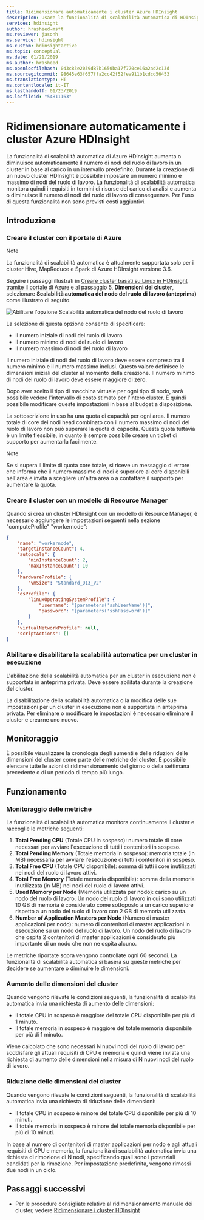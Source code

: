 ```yaml
---
title: Ridimensionare automaticamente i cluster Azure HDInsight
description: Usare la funzionalità di scalabilità automatica di HDInsight per ridimensionare i cluster automaticamente
services: hdinsight
author: hrasheed-msft
ms.reviewer: jasonh
ms.service: hdinsight
ms.custom: hdinsightactive
ms.topic: conceptual
ms.date: 01/21/2019
ms.author: hrasheed
ms.openlocfilehash: 043c83e2039d87b1650ba17f770ce16a2ad2c13d
ms.sourcegitcommit: 98645e63f657ffa2cc42f52fea911b1cdcd56453
ms.translationtype: HT
ms.contentlocale: it-IT
ms.lasthandoff: 01/23/2019
ms.locfileid: "54811163"
---
```

# <a name="automatically-scale-azure-hdinsight-clusters"></a>Ridimensionare automaticamente i cluster Azure HDInsight

La funzionalità di scalabilità automatica di Azure HDInsight aumenta o diminuisce automaticamente il numero di nodi del ruolo di lavoro in un cluster in base al carico in un intervallo predefinito. Durante la creazione di un nuovo cluster HDInsight è possibile impostare un numero minimo e massimo di nodi del ruolo di lavoro. La funzionalità di scalabilità automatica monitora quindi i requisiti in termini di risorse del carico di analisi e aumenta o diminuisce il numero di nodi del ruolo di lavoro di conseguenza. Per l'uso di questa funzionalità non sono previsti costi aggiuntivi.

## <a name="getting-started"></a>Introduzione

### <a name="create-cluster-with-azure-portal"></a>Creare il cluster con il portale di Azure

> [!Note]
> La funzionalità di scalabilità automatica è attualmente supportata solo per i cluster Hive, MapReduce e Spark di Azure HDInsight versione 3.6.

Seguire i passaggi illustrati in [Creare cluster basati su Linux in HDInsight tramite il portale di Azure](hdinsight-hadoop-create-linux-clusters-portal.md) e al passaggio 5, **Dimensioni del cluster**, selezionare **Scalabilità automatica del nodo del ruolo di lavoro (anteprima)** come illustrato di seguito. 

![Abilitare l'opzione Scalabilità automatica del nodo del ruolo di lavoro](./media/hdinsight-autoscale-clusters/worker-node-autoscale-option.png)

La selezione di questa opzione consente di specificare:

* Il numero iniziale di nodi del ruolo di lavoro
* Il numero minimo di nodi del ruolo di lavoro
* Il numero massimo di nodi del ruolo di lavoro

Il numero iniziale di nodi del ruolo di lavoro deve essere compreso tra il numero minimo e il numero massimo inclusi. Questo valore definisce le dimensioni iniziali del cluster al momento della creazione. Il numero minimo di nodi del ruolo di lavoro deve essere maggiore di zero.

Dopo aver scelto il tipo di macchina virtuale per ogni tipo di nodo, sarà possibile vedere l'intervallo di costo stimato per l'intero cluster. È quindi possibile modificare queste impostazioni in base al budget a disposizione.

La sottoscrizione in uso ha una quota di capacità per ogni area. Il numero totale di core dei nodi head combinato con il numero massimo di nodi del ruolo di lavoro non può superare la quota di capacità. Questa quota tuttavia è un limite flessibile, in quanto è sempre possibile creare un ticket di supporto per aumentarla facilmente.

> [!Note]
> Se si supera il limite di quota core totale, si riceve un messaggio di errore che informa che il numero massimo di nodi è superiore ai core disponibili nell'area e invita a scegliere un'altra area o a contattare il supporto per aumentare la quota.

### <a name="create-cluster-with-an-resource-manager-template"></a>Creare il cluster con un modello di Resource Manager

Quando si crea un cluster HDInsight con un modello di Resource Manager, è necessario aggiungere le impostazioni seguenti nella sezione "computeProfile" "workernode":

```json
{                            
    "name": "workernode",
    "targetInstanceCount": 4,
    "autoscale": {
        "minInstanceCount": 2,
        "maxInstanceCount": 10
    },
    "hardwareProfile": {
        "vmSize": "Standard_D13_V2"
    },
    "osProfile": {
        "linuxOperatingSystemProfile": {
            "username": "[parameters('sshUserName')]",
            "password": "[parameters('sshPassword')]"
        }
    },
    "virtualNetworkProfile": null,
    "scriptActions": []
}
```

### <a name="enable-and-disabling-autoscale-for-a-running-cluster"></a>Abilitare e disabilitare la scalabilità automatica per un cluster in esecuzione

L'abilitazione della scalabilità automatica per un cluster in esecuzione non è supportata in anteprima privata. Deve essere abilitata durante la creazione del cluster.

La disabilitazione della scalabilità automatica o la modifica delle sue impostazioni per un cluster in esecuzione non è supportata in anteprima privata. Per eliminare o modificare le impostazioni è necessario eliminare il cluster e crearne uno nuovo.

## <a name="monitoring"></a>Monitoraggio

È possibile visualizzare la cronologia degli aumenti e delle riduzioni delle dimensioni del cluster come parte delle metriche del cluster. È possibile elencare tutte le azioni di ridimensionamento del giorno o della settimana precedente o di un periodo di tempo più lungo.

## <a name="how-it-works"></a>Funzionamento

### <a name="metrics-monitoring"></a>Monitoraggio delle metriche

La funzionalità di scalabilità automatica monitora continuamente il cluster e raccoglie le metriche seguenti:

1. **Total Pending CPU** (Totale CPU in sospeso): numero totale di core necessari per avviare l'esecuzione di tutti i contenitori in sospeso.
2. **Total Pending Memory** (Totale memoria in sospeso): memoria totale (in MB) necessaria per avviare l'esecuzione di tutti i contenitori in sospeso.
3. **Total Free CPU** (Totale CPU disponibile): somma di tutti i core inutilizzati nei nodi del ruolo di lavoro attivi.
4. **Total Free Memory** (Totale memoria disponibile): somma della memoria inutilizzata (in MB) nei nodi del ruolo di lavoro attivi.
5. **Used Memory per Node** (Memoria utilizzata per nodo): carico su un nodo del ruolo di lavoro. Un nodo del ruolo di lavoro in cui sono utilizzati 10 GB di memoria è considerato come sottoposto a un carico superiore rispetto a un nodo del ruolo di lavoro con 2 GB di memoria utilizzata.
6. **Number of Application Masters per Node** (Numero di master applicazioni per nodo): numero di contenitori di master applicazioni in esecuzione su un nodo del ruolo di lavoro. Un nodo del ruolo di lavoro che ospita 2 contenitori di master applicazioni è considerato più importante di un nodo che non ne ospita alcuno.

Le metriche riportate sopra vengono controllate ogni 60 secondi. La funzionalità di scalabilità automatica si baserà su queste metriche per decidere se aumentare o diminuire le dimensioni.

### <a name="cluster-scale-up"></a>Aumento delle dimensioni del cluster

Quando vengono rilevate le condizioni seguenti, la funzionalità di scalabilità automatica invia una richiesta di aumento delle dimensioni:

* Il totale CPU in sospeso è maggiore del totale CPU disponibile per più di 1 minuto.
* Il totale memoria in sospeso è maggiore del totale memoria disponibile per più di 1 minuto.

Viene calcolato che sono necessari N nuovi nodi del ruolo di lavoro per soddisfare gli attuali requisiti di CPU e memoria e quindi viene inviata una richiesta di aumento delle dimensioni nella misura di N nuovi nodi del ruolo di lavoro.

### <a name="cluster-scale-down"></a>Riduzione delle dimensioni del cluster

Quando vengono rilevate le condizioni seguenti, la funzionalità di scalabilità automatica invia una richiesta di riduzione delle dimensioni:

* Il totale CPU in sospeso è minore del totale CPU disponibile per più di 10 minuti.
* Il totale memoria in sospeso è minore del totale memoria disponibile per più di 10 minuti.

In base al numero di contenitori di master applicazioni per nodo e agli attuali requisiti di CPU e memoria, la funzionalità di scalabilità automatica invia una richiesta di rimozione di N nodi, specificando quali sono i potenziali candidati per la rimozione. Per impostazione predefinita, vengono rimossi due nodi in un ciclo.

## <a name="next-steps"></a>Passaggi successivi

* Per le procedure consigliate relative al ridimensionamento manuale dei cluster, vedere [Ridimensionare i cluster HDInsight](hdinsight-scaling-best-practices.md)
